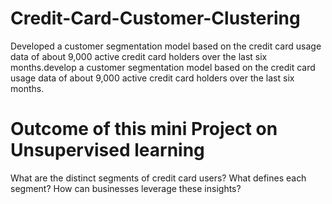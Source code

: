 # Credit-Card-Customer-Clustering



Developed a customer segmentation model based on the credit card usage data of about 9,000 active credit card holders over the last six months.develop a customer segmentation model based on the credit card usage data of about 9,000 active credit card holders over the last six months. 

# Outcome of this mini Project on Unsupervised learning
What are the distinct segments of credit card users?
What defines each segment?
How can businesses leverage these insights?

